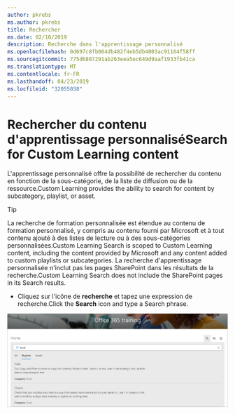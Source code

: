 ```yaml
---
author: pkrebs
ms.author: pkrebs
title: Rechercher
ms.date: 02/10/2019
description: Recherche dans l'apprentissage personnalisé
ms.openlocfilehash: 0d697c8fb064db482f4eb5db4003ac91164f58ff
ms.sourcegitcommit: 775d6807291ab263eea5ec649d9aaf1933fb41ca
ms.translationtype: MT
ms.contentlocale: fr-FR
ms.lasthandoff: 04/23/2019
ms.locfileid: "32055038"
---
```

# <a name="search-for-custom-learning-content"></a><span data-ttu-id="cc039-103">Rechercher du contenu d'apprentissage personnalisé</span><span class="sxs-lookup"><span data-stu-id="cc039-103">Search for Custom Learning content</span></span>

<span data-ttu-id="cc039-104">L'apprentissage personnalisé offre la possibilité de rechercher du contenu en fonction de la sous-catégorie, de la liste de diffusion ou de la ressource.</span><span class="sxs-lookup"><span data-stu-id="cc039-104">Custom Learning provides the ability to search for content by subcategory, playlist, or asset.</span></span> 

> [!TIP]
> <span data-ttu-id="cc039-105">La recherche de formation personnalisée est étendue au contenu de formation personnalisé, y compris au contenu fourni par Microsoft et à tout contenu ajouté à des listes de lecture ou à des sous-catégories personnalisées.</span><span class="sxs-lookup"><span data-stu-id="cc039-105">Custom Learning Search is scoped to Custom Learning content, including the content provided by Microsoft  and any content added to custom playlists or subcategories.</span></span> <span data-ttu-id="cc039-106">La recherche d'apprentissage personnalisée n'inclut pas les pages SharePoint dans les résultats de la recherche.</span><span class="sxs-lookup"><span data-stu-id="cc039-106">Custom Learning Search does not include the SharePoint pages in its Search results.</span></span>     

- <span data-ttu-id="cc039-107">Cliquez sur l'icône de **recherche** et tapez une expression de recherche.</span><span class="sxs-lookup"><span data-stu-id="cc039-107">Click the **Search** icon and type a Search phrase.</span></span> 

![CG-Search. png](media/cg-search.png)

